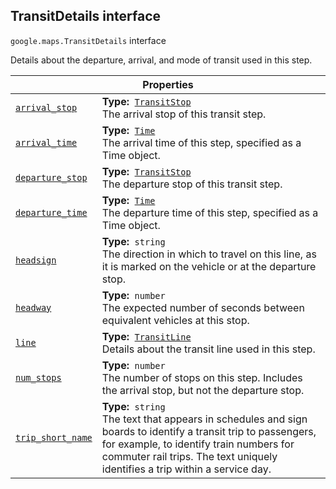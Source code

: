 
<devsite-heading text=" TransitDetails interface" for="TransitDetails" level="h2" link="" toc="" back-to-top=""><h2 id="TransitDetails" is-upgraded="">TransitDetails interface </h2></devsite-heading>
<p>
<code translate="no" dir="ltr"><span itemprop="path">google.maps</span>.<span itemprop="name">TransitDetails</span></code>
interface
</p>
<p>Details about the departure, arrival, and mode of transit used in this step.</p>
<div class="devsite-table-wrapper"><table class="properties responsive" summary="interface TransitDetails - Properties">
<thead>
<tr><th colspan="2">Properties</th>
</tr></thead>
<tbody>
<tr id="TransitDetails.arrival_stop">
<td itemprop="property"><code translate="no" dir="ltr"><a class="secret-link" href="#TransitDetails.arrival_stop"><span>arrival_stop</span></a></code></td>
<td><div><strong>Type:</strong>&nbsp; <code translate="no" dir="ltr"><a href="TransitStop.md">TransitStop</a></code></div>
<div class="desc">The arrival stop of this transit step.</div></td>
</tr>
<tr id="TransitDetails.arrival_time">
<td itemprop="property"><code translate="no" dir="ltr"><a class="secret-link" href="#TransitDetails.arrival_time"><span>arrival_time</span></a></code></td>
<td><div><strong>Type:</strong>&nbsp; <code translate="no" dir="ltr"><a href="Time.md">Time</a></code></div>
<div class="desc">The arrival time of this step, specified as a Time object.</div></td>
</tr>
<tr id="TransitDetails.departure_stop">
<td itemprop="property"><code translate="no" dir="ltr"><a class="secret-link" href="#TransitDetails.departure_stop"><span>departure_stop</span></a></code></td>
<td><div><strong>Type:</strong>&nbsp; <code translate="no" dir="ltr"><a href="TransitStop.md">TransitStop</a></code></div>
<div class="desc">The departure stop of this transit step.</div></td>
</tr>
<tr id="TransitDetails.departure_time">
<td itemprop="property"><code translate="no" dir="ltr"><a class="secret-link" href="#TransitDetails.departure_time"><span>departure_time</span></a></code></td>
<td><div><strong>Type:</strong>&nbsp; <code translate="no" dir="ltr"><a href="Time.md">Time</a></code></div>
<div class="desc">The departure time of this step, specified as a Time object.</div></td>
</tr>
<tr id="TransitDetails.headsign">
<td itemprop="property"><code translate="no" dir="ltr"><a class="secret-link" href="#TransitDetails.headsign"><span>headsign</span></a></code></td>
<td><div><strong>Type:</strong>&nbsp; <code translate="no" dir="ltr">string</code></div>
<div class="desc">The direction in which to travel on this line, as it is marked on the vehicle or at the departure stop.</div></td>
</tr>
<tr id="TransitDetails.headway">
<td itemprop="property"><code translate="no" dir="ltr"><a class="secret-link" href="#TransitDetails.headway"><span>headway</span></a></code></td>
<td><div><strong>Type:</strong>&nbsp; <code translate="no" dir="ltr">number</code></div>
<div class="desc">The expected number of seconds between equivalent vehicles at this stop.</div></td>
</tr>
<tr id="TransitDetails.line">
<td itemprop="property"><code translate="no" dir="ltr"><a class="secret-link" href="#TransitDetails.line"><span>line</span></a></code></td>
<td><div><strong>Type:</strong>&nbsp; <code translate="no" dir="ltr"><a href="TransitLine.md">TransitLine</a></code></div>
<div class="desc">Details about the transit line used in this step.</div></td>
</tr>
<tr id="TransitDetails.num_stops">
<td itemprop="property"><code translate="no" dir="ltr"><a class="secret-link" href="#TransitDetails.num_stops"><span>num_stops</span></a></code></td>
<td><div><strong>Type:</strong>&nbsp; <code translate="no" dir="ltr">number</code></div>
<div class="desc">The number of stops on this step. Includes the arrival stop, but not the departure stop.</div></td>
</tr>
<tr id="TransitDetails.trip_short_name">
<td itemprop="property"><code translate="no" dir="ltr"><a class="secret-link" href="#TransitDetails.trip_short_name"><span>trip_short_name</span></a></code></td>
<td><div><strong>Type:</strong>&nbsp; <code translate="no" dir="ltr">string</code></div>
<div class="desc">The text that appears in schedules and sign boards to identify a transit trip to passengers, for example, to identify train numbers for commuter rail trips. The text uniquely identifies a trip within a service day.</div></td>
</tr>
</tbody>
</table></div>
<script src="replace_links.js"></script>

